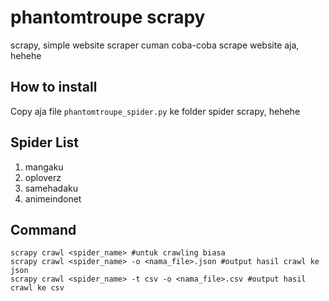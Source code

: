 # phantomtroupe scrapy
scrapy, simple website scraper
cuman coba-coba scrape website aja, hehehe

## How to install
Copy aja file `phantomtroupe_spider.py` ke folder spider scrapy, hehehe

## Spider List
1. mangaku
2. oploverz
3. samehadaku
4. animeindonet

## Command
```
scrapy crawl <spider_name> #untuk crawling biasa
scrapy crawl <spider_name> -o <nama_file>.json #output hasil crawl ke json
scrapy crawl <spider_name> -t csv -o <nama_file>.csv #output hasil crawl ke csv
```